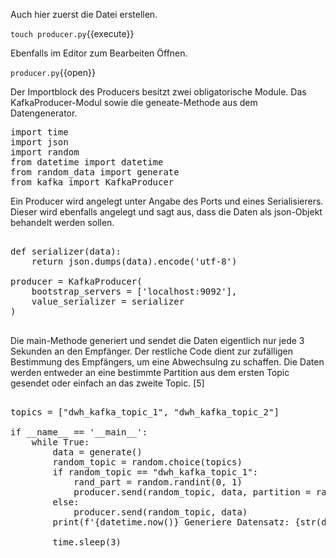 Auch hier zuerst die Datei erstellen.

`touch producer.py`{{execute}}

Ebenfalls im Editor zum Bearbeiten Öffnen.

`producer.py`{{open}}

Der Importblock des Producers besitzt zwei obligatorische Module.
Das KafkaProducer-Modul sowie die geneate-Methode aus dem Datengenerator.

<pre class="file" data-filename="producer.py" data-target="replace">
import time
import json
import random
from datetime import datetime
from random_data import generate
from kafka import KafkaProducer
</pre>

Ein Producer wird angelegt unter Angabe des Ports und eines Serialisierers.
Dieser wird ebenfalls angelegt und sagt aus, dass die Daten als json-Objekt behandelt werden sollen.

<pre class="file" data-filename="producer.py" data-target="append">

def serializer(data):
    return json.dumps(data).encode('utf-8')

producer = KafkaProducer(
    bootstrap_servers = ['localhost:9092'],
    value_serializer = serializer
)    

</pre>

Die main-Methode generiert und sendet die Daten eigentlich nur jede 3 Sekunden an den Empfänger.
Der restliche Code dient zur zufälligen Bestimmung des Empfängers, um eine Abwechsulng zu schaffen.
Die Daten werden entweder an eine bestimmte Partition aus dem ersten Topic gesendet oder einfach an das zweite Topic. [5]

<pre class="file" data-filename="producer.py" data-target="append">

topics = ["dwh_kafka_topic_1", "dwh_kafka_topic_2"]

if __name__ == '__main__':
    while True:
        data = generate()
        random_topic = random.choice(topics)
        if random_topic == "dwh_kafka_topic_1":
            rand_part = random.randint(0, 1)
            producer.send(random_topic, data, partition = rand_part)
        else:
            producer.send(random_topic, data)
        print(f'{datetime.now()} Generiere Datensatz: {str(data)}')

        time.sleep(3)      

</pre>